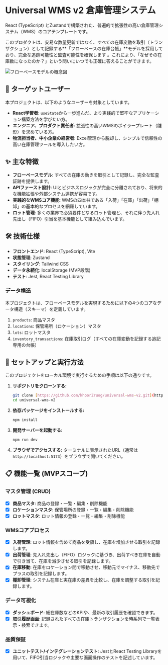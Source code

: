 # Universal WMS v2 倉庫管理システム

React (TypeScript) とZustandで構築された、普遍的で拡張性の高い倉庫管理システム（WMS）のコアテンプレートです。

このプロダクトは、安易な数量更新ではなく、すべての在庫変動を取引（トランザクション）として記録する**「フローベースの在庫台帳」**モデルを採用しており、完全な追跡可能性と監査可能性を確保します 。これにより、「なぜその在庫数になったのか？」という問いにいつでも正確に答えることができます。

![フローベースモデルの概念図](https://www.notion.so/Universal-WMS-v2-23c074678247809db53cfaf1f8c9505e?v=24007467824780ddbb65000cb3991bf2&source=copy_link#23e0746782478031b2c0e1b3980b913b)

## 🎯 ターゲットユーザー

本プロジェクトは、以下のようなユーザーを対象としています。

* **React学習者**: `useState`から一歩進んだ、より実践的で堅牢なアプリケーション構築方法を学びたい方。
* **エンジニア、プロダクト責任者**: 拡張性の高いWMSのボイラープレート（雛形）を求めている方。
* **物流担当者、中小企業の経営者**: Excel管理から脱却し、シンプルで信頼性の高い在庫管理ツールを導入したい方。

## ✨ 主な特徴

* **フローベースモデル**: すべての在庫の動きを取引として記録し、完全な監査証跡を提供します。
* **APIファースト設計**: UIとビジネスロジックが完全に分離されており、将来的な機能拡張や外部システム連携が容易です。
* **実践的なWMSコア機能**: WMSの四本柱である「入荷」「在庫」「出荷」「棚卸」の基本的なプロセスを網羅しています。
* **ロット管理**: 多くの業界で必須要件となるロット管理と、それに伴う先入れ先出し（FIFO）引当を基本機能として組み込んでいます。

## 🛠️ 技術仕様

* **フロントエンド**: React (TypeScript), Vite
* **状態管理**: Zustand
* **スタイリング**: Tailwind CSS
* **データ永続化**: localStorage (MVP段階)
* **テスト**: Jest, React Testing Library

### データ構造

本プロジェクトは、フローベースモデルを実現するために以下の4つのコアなデータ構造（スキーマ）を定義しています。

1.  `products`: 商品マスタ
2.  `locations`: 保管場所（ロケーション）マスタ
3.  `lots`: ロットマスタ
4.  `inventory_transactions`: 在庫取引ログ（すべての在庫変動を記録する追記専用の台帳）

## 🚀 セットアップと実行方法

このプロジェクトをローカル環境で実行するための手順は以下の通りです。

1.  **リポジトリをクローンする:**
    ```bash
    git clone [https://github.com/khoorZruog/universal-wms-v2.git](https://github.com/khoorZruog/universal-wms-v2.git)
    cd universal-wms-v2
    ```

2.  **依存パッケージをインストールする:**
    ```bash
    npm install
    ```

3.  **開発サーバーを起動する:**
    ```bash
    npm run dev
    ```

4.  **ブラウザでアクセスする:**
    ターミナルに表示されたURL（通常は `http://localhost:5173`）をブラウザで開いてください。

## 📋 機能一覧 (MVPスコープ)

### マスタ管理 (CRUD)

* [x] **商品マスタ**: 商品の登録・一覧・編集・削除機能
* [x] **ロケーションマスタ**: 保管場所の登録・一覧・編集・削除機能
* [x] **ロットマスタ**: ロット情報の登録・一覧・編集・削除機能

### WMSコアプロセス

* [x] **入荷管理**: ロット情報を含めて商品を受領し、在庫を増加させる取引を記録します。
* [x] **出荷管理**: 先入れ先出し（FIFO）ロジックに基づき、出荷すべき在庫を自動で引き当て、在庫を減少させる取引を記録します。
* [x] **在庫移動**: 在庫をロケーション間で移動させ、移動元でマイナス、移動先でプラスの取引を記録します。
* [x] **棚卸管理**: システム在庫と実在庫の差異を比較し、在庫を調整する取引を記録します。

### データ可視化

* [x] **ダッシュボード**: 総在庫数などのKPIや、最新の取引履歴を確認できます。
* [x] **取引履歴画面**: 記録されたすべての在庫トランザクションを時系列で一覧表示・検索できます。

### 品質保証

* [x] **ユニットテスト/インテグレーションテスト**: JestとReact Testing Libraryを用いて、FIFO引当ロジックや主要な画面操作のテストを記述しています。
